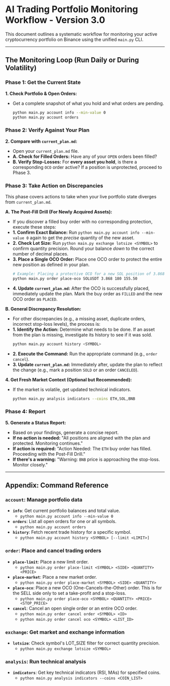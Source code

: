 # AI Trading Portfolio Monitoring Workflow - Version 3.0

This document outlines a systematic workflow for monitoring your active cryptocurrency portfolio on Binance using the unified `main.py` CLI.

---

## The Monitoring Loop (Run Daily or During Volatility)

### **Phase 1: Get the Current State**

**1. Check Portfolio & Open Orders:**
   - Get a complete snapshot of what you hold and what orders are pending.
     ```bash
     python main.py account info --min-value 0
     python main.py account orders
     ```

### **Phase 2: Verify Against Your Plan**

**2. Compare with `current_plan.md`:**
   - Open your `current_plan.md` file.
   - **A. Check for Filled Orders:** Have any of your `OPEN` orders been filled?
   - **B. Verify Stop-Losses:** For **every asset you hold**, is there a corresponding `OCO` order active? If a position is unprotected, proceed to Phase 3.

### **Phase 3: Take Action on Discrepancies**

This phase covers actions to take when your live portfolio state diverges from `current_plan.md`.

**A. The Post-Fill Drill (For Newly Acquired Assets):**
   - If you discover a filled buy order with no corresponding protection, execute these steps:
   - **1. Confirm Exact Balance:** Run `python main.py account info --min-value 0` again to get the *precise* quantity of the new asset.
   - **2. Check Lot Size:** Run `python main.py exchange lotsize <SYMBOL>` to confirm quantity precision. Round your balance *down* to the correct number of decimal places.
   - **3. Place a Single OCO Order:** Place one OCO order to protect the entire new position as defined in your plan.
     ```bash
     # Example: Placing a protective OCO for a new SOL position of 3.868
     python main.py order place-oco SOLUSDT 3.868 180 155.50
     ```
   - **4. Update `current_plan.md`:** After the OCO is successfully placed, immediately update the plan. Mark the buy order as `FILLED` and the new OCO order as `PLACED`.

**B. General Discrepancy Resolution:**
   - For other discrepancies (e.g., a missing asset, duplicate orders, incorrect stop-loss levels), the process is:
   - **1. Identify the Action:** Determine what needs to be done. If an asset from the plan is missing, investigate its history to see if it was sold.
     ```bash
     python main.py account history <SYMBOL>
     ```
   - **2. Execute the Command:** Run the appropriate command (e.g., `order cancel`).
   - **3. Update `current_plan.md`:** Immediately after, update the plan to reflect the change (e.g., mark a position `SOLD` or an order `CANCELED`).

**4. Get Fresh Market Context (Optional but Recommended):**
   - If the market is volatile, get updated technical indicators.
     ```bash
     python main.py analysis indicators --coins ETH,SOL,BNB
     ```

### **Phase 4: Report**

**5. Generate a Status Report:**
   - Based on your findings, generate a concise report.
   - **If no action is needed:** "All positions are aligned with the plan and protected. Monitoring continues."
   - **If action is required:** "Action Needed: The `ETH` buy order has filled. Proceeding with the Post-Fill Drill."
   - **If there's a warning:** "Warning: `BNB` price is approaching the stop-loss. Monitor closely."

---

## Appendix: Command Reference

### **`account`**: Manage portfolio data
- **`info`**: Get current portfolio balances and total value.
  - `python main.py account info --min-value 0`
- **`orders`**: List all open orders for one or all symbols.
  - `python main.py account orders`
- **`history`**: Fetch recent trade history for a specific symbol.
  - `python main.py account history <SYMBOL> [--limit <LIMIT>]`

### **`order`**: Place and cancel trading orders
- **`place-limit`**: Place a new limit order.
  - `python main.py order place-limit <SYMBOL> <SIDE> <QUANTITY> <PRICE>`
- **`place-market`**: Place a new market order.
  - `python main.py order place-market <SYMBOL> <SIDE> <QUANTITY>`
- **`place-oco`**: Place a new OCO (One-Cancels-the-Other) order. This is for the SELL side only to set a take-profit and a stop-loss.
  - `python main.py order place-oco <SYMBOL> <QUANTITY> <PRICE> <STOP_PRICE>`
- **`cancel`**: Cancel an open single order or an entire OCO order.
  - `python main.py order cancel order <SYMBOL> <ID>`
  - `python main.py order cancel oco <SYMBOL> <LIST_ID>`

### **`exchange`**: Get market and exchange information
- **`lotsize`**: Check symbol's LOT_SIZE filter for correct quantity precision.
  - `python main.py exchange lotsize <SYMBOL>`

### **`analysis`**: Run technical analysis
- **`indicators`**: Get key technical indicators (RSI, MAs) for specified coins.
  - `python main.py analysis indicators --coins <COIN_LIST>`
